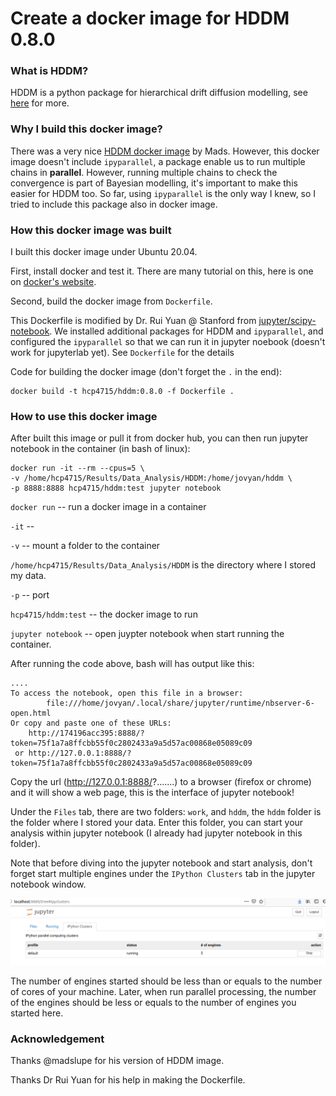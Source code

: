 # Create a docker image for HDDM 0.8.0

### What is HDDM? 
HDDM is a python package for hierarchical drift diffusion modelling, see [here](http://ski.clps.brown.edu/hddm_docs/index.html) for more.

### Why I build this docker image?
There was a very nice [HDDM docker image](https://registry.hub.docker.com/r/madslupe/hddm) by Mads. However, this docker image doesn't include `ipyparallel`, a package enable us to run multiple chains in **parallel**. However, running multiple chains to check the convergence is part of Bayesian modelling, it's important to make this easier for HDDM too. So far, using `ipyparallel` is the only way I knew, so I tried to include this package also in docker image.

### How this docker image was built

I built this docker image under Ubuntu 20.04. 

First, install docker and test it. There are many tutorial on this, here is one on [docker's website](https://docs.docker.com/engine/install/ubuntu/).

Second, build the docker image from `Dockerfile`.

This Dockerfile is modified by Dr. Rui Yuan @ Stanford from [jupyter/scipy-notebook](https://hub.docker.com/r/jupyter/scipy-notebook/dockerfile). We installed additional packages for HDDM and `ipyparallel`, and configured the `ipyparallel` so that we can run it in jupyter noebook (doesn't work for jupyterlab yet). See `Dockerfile` for the details

Code for building the docker image (don't forget the `.` in the end):

```
docker build -t hcp4715/hddm:0.8.0 -f Dockerfile .
```
### How to use this docker image

After built this image or pull it from docker hub, you can then run jupyter notebook in the container (in bash of linux):

```
docker run -it --rm --cpus=5 \
-v /home/hcp4715/Results/Data_Analysis/HDDM:/home/jovyan/hddm \
-p 8888:8888 hcp4715/hddm:test jupyter notebook
```
`docker run` -- run a docker image in a container

`-it` -- 

`-v` -- mount a folder to the container

`/home/hcp4715/Results/Data_Analysis/HDDM` is the directory where I stored my data. 

`-p` -- port

`hcp4715/hddm:test` -- the docker image to run

`jupyter notebook` -- open juypter notebook when start running the container.

After running the code above, bash will has output like this:

```
....
To access the notebook, open this file in a browser:
        file:///home/jovyan/.local/share/jupyter/runtime/nbserver-6-open.html
Or copy and paste one of these URLs:
    http://174196acc395:8888/?token=75f1a7a8ffcbb55f0c2802433a9a5d57ac00868e05089c09
 or http://127.0.0.1:8888/?token=75f1a7a8ffcbb55f0c2802433a9a5d57ac00868e05089c09
```

Copy the url (http://127.0.0.1:8888/?.......) to a browser (firefox or chrome) and it will show a web page, this is the interface of jupyter notebook! 

Under the `Files` tab, there are two folders: `work`, and `hddm`, the `hddm` folder is the folder where I stored your data. Enter this folder, you can start your analysis within jupyter notebook (I already had jupyter notebook in this folder).

Note that before diving into the jupyter notebook and start analysis, don't forget start multiple engines under the `IPython Clusters` tab in the jupyter notebook window.

![screenshot for ipython clusters](pic/icluster.png)

The number of engines started should be less than or equals to the number of cores of your machine. Later, when run parallel processing, the number of the engines should be less or equals to the number of engines you started here.

### Acknowledgement
Thanks @madslupe for his version of HDDM image.

Thanks Dr Rui Yuan for his help in making the Dockerfile.